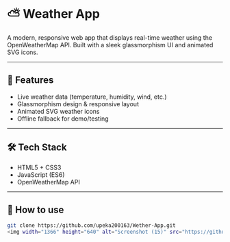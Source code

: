 # ⛅ Weather App
A modern, responsive web app that displays real-time weather using the OpenWeatherMap API. Built with a sleek glassmorphism UI and animated SVG icons.

---

## 🚀 Features
- Live weather data (temperature, humidity, wind, etc.)
- Glassmorphism design & responsive layout
- Animated SVG weather icons
- Offline fallback for demo/testing

---

## 🛠 Tech Stack
- HTML5 + CSS3
- JavaScript (ES6)
- OpenWeatherMap API

---

## 🧪 How to use
```bash
git clone https://github.com/upeka200163/Wether-App.git
<img width="1366" height="640" alt="Screenshot (15)" src="https://github.com/user-attachments/assets/09303904-cd98-498d-b4e0-58b13c7c4b4c" />

